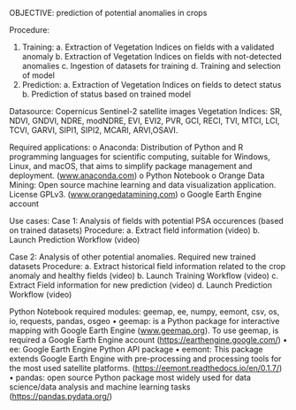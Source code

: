 OBJECTIVE: prediction of potential anomalies in crops

Procedure: 
1.	Training: 
a.	Extraction of Vegetation Indices on fields with a validated anomaly
b.	Extraction of Vegetation Indices on fields with not-detected anomalies
c.	Ingestion of datasets for training
d.	Training and selection of model
2.	Prediction:
a.	Extraction of Vegetation Indices on fields to detect status
b.	Prediction of status based on trained model

Datasource: Copernicus Sentinel-2 satellite images
Vegetation Indices: SR, NDVI, GNDVI, NDRE, modNDRE, EVI, EVI2, PVR, GCI, RECI, TVI, MTCI, LCI, TCVI, GARVI, SIPI1, SIPI2, MCARI, ARVI,OSAVI.

Required applications:
o	Anaconda: Distribution of Python and R programming languages for scientific computing, suitable for Windows, Linux, and macOS, that aims to simplify package management and deployment. (www.anaconda.com)
o	Python Notebook
o	Orange Data Mining: Open source machine learning and data visualization application. License GPLv3. (www.orangedatamining.com)
o	Google Earth Engine account

Use cases:
Case 1: Analysis of fields with potential PSA occurences (based on trained datasets)
Procedure:
a.	Extract field information (video)
b.	Launch Prediction Workflow (video)

Case 2: Analysis of other potential anomalies. Required new trained datasets
Procedure: 
a.	Extract historical field information related to the crop anomaly and healthy fields (video)
b.	Launch Training Workflow (video)
c.	Extract Field information for new prediction (video)
d.	Launch Prediction Workflow (video)

Python Notebook required modules: geemap, ee, numpy, eemont, csv, os, io, requests, pandas, osgeo
•	geemap: is a Python package for interactive mapping with Google Earth Engine (www.geemap.org). To use geemap, is required a Google Earth Engine account (https://earthengine.google.com/)
•	ee: Google Earth Engine Python API package
•	eemont: This package extends Google Earth Engine with pre-processing and processing tools for the most used satellite platforms. (https://eemont.readthedocs.io/en/0.1.7/)
•	pandas: open source Python package most widely used for data science/data analysis and machine learning tasks (https://pandas.pydata.org/) 

